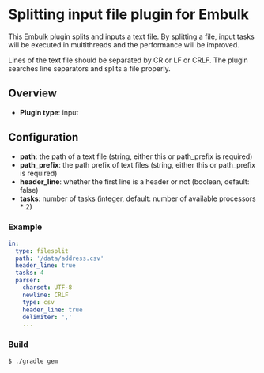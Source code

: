# Splitting input file plugin for Embulk

This Embulk plugin splits and inputs a text file.
By splitting a file, input tasks will be executed in multithreads and the performance will be improved.

Lines of the text file should be separated by CR or LF or CRLF.
The plugin searches line separators and splits a file properly.

## Overview

* **Plugin type**: input

## Configuration

- **path**: the path of a text file (string, either this or path_prefix is required)
- **path_prefix**: the path prefix of text files (string, either this or path_prefix is required)
- **header_line**: whether the first line is a header or not (boolean, default: false)
- **tasks**: number of tasks (integer, default: number of available processors * 2)

### Example

```yaml
in:
  type: filesplit
  path: '/data/address.csv'
  header_line: true
  tasks: 4
  parser:
    charset: UTF-8
    newline: CRLF
    type: csv
    header_line: true
    delimiter: ','
    ...
```

### Build

```
$ ./gradle gem
```
